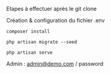Etapes à effectuer après le git clone

Création & configuration du fichier .env

`composer install`

`php artisan migrate --seed`


`php artisan serve`

Admin : admin@demo.com / password
